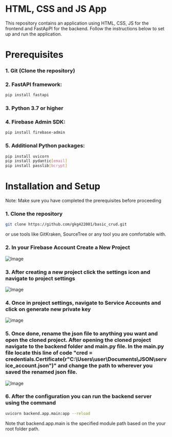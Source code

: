 # HTML, CSS and JS App
This repository contains an application using HTML, CSS, JS for the frontend and FastApPI for the backend. Follow the instructions below to set up and run the application.
# Prerequisites

### 1. Git (Clone the repository)
### 2. FastAPI framework:
```bash
pip install fastapi
```
### 3. Python 3.7 or higher
### 4. Firebase Admin SDK:
```bash
pip install firebase-admin
```
### 5. Additional Python packages:
```bash
pip install uvicorn
pip install pydantic[email]
pip install passlib[bcrypt]
```

# Installation and Setup
Note: Make sure you have completed the prerequisites before proceeding

### 1. Clone the repository
```bash
git clone https://github.com/gkg422001/basic_crud.git
```
or use tools like GitKraken, SourceTree or any tool you are comfortable with.
### 2. In your Firebase Account Create a New Project
![Image](https://github.com/user-attachments/assets/b07de18a-4f63-454c-aa9b-ea956e462ffa)

### 3. After creating a new project click the settings icon and navigate to project settings
![Image](https://github.com/user-attachments/assets/b9a131f6-94b5-4074-8d5b-5e965d9e0601)

### 4. Once in project settings, navigate to Service Accounts and click on generate new private key
![image](https://github.com/user-attachments/assets/1f8bb9c3-529d-4917-8916-3f5b12106222)

### 5. Once done, rename the json file to anything you want and open the cloned project. After opening the cloned project navigate to the backend folder and main.py file. In the main.py file locate this line of code "cred = credentials.Certificate(r"C:\Users\user\Documents\JSON\service_account.json")" and change the path to wherever you saved the renamed json file.
![Image](https://github.com/user-attachments/assets/e5be10a9-1ee2-4f61-8a58-9e93ffaf75ab)

### 6. After the configuration you can run the backend server using the command
```bash
uvicorn backend.app.main:app --reload
```
Note that backend.app.main is the specified module path based on the your root folder path.
